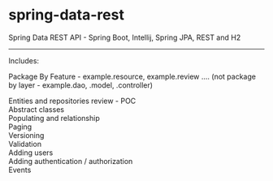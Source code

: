 # spring-data-rest
Spring Data REST API - Spring Boot, Intellij, Spring JPA, REST and H2


----------------------------------


Includes:


Package By Feature - example.resource, example.review .... (not package by layer - example.dao, .model, .controller) <br />


Entities and repositories review - POC <br />
Abstract classes <br />
Populating and relationship <br />
Paging <br />
Versioning <br />
Validation <br />
Adding users <br />
Adding authentication / authorization <br />
Events <br />
